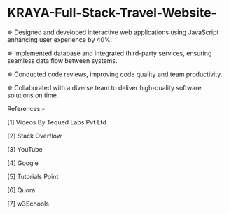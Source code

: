 # KRAYA-Full-Stack-Travel-Website-

✵ Designed and developed interactive web applications using JavaScript enhancing user experience by 40%. 

✵ Implemented database and integrated third-party services, ensuring seamless data flow between systems. 

✵ Conducted code reviews, improving code quality and team productivity. 

✵ Collaborated with a diverse team to deliver high-quality software solutions on time.

References:- 

[1] Videos By Tequed Labs Pvt Ltd 

[2] Stack Overflow 

[3] YouTube 

[4] Google 

[5] Tutorials Point 

[6] Quora 

[7] w3Schools
